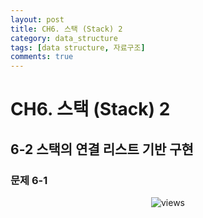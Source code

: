 ```yaml
---
layout: post
title: CH6. 스택 (Stack) 2
category: data_structure
tags: [data structure, 자료구조]
comments: true
---
```


# CH6. 스택 (Stack) 2

## 6-2 스택의 연결 리스트 기반 구현

### 문제 6-1

<center>
<figure>
<img src="/assets/post_img/data_structure/2019-03-26-data_structure/fig1.jpg" alt="views">
<figcaption> </figcaption>
</figure>
</center>
